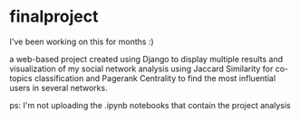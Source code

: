 # finalproject

I've been working on this for months :)



a web-based project created using Django to display multiple results and visualization of my social network analysis using Jaccard Similarity 
for co-topics classification and Pagerank Centrality to find the most influential users in several networks.






ps: I'm not uploading the .ipynb notebooks that contain the project analysis

